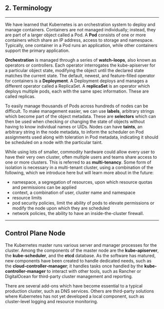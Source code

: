 ## 2. Terminology
---

We have learned that Kubernetes is an orchestration system to deploy and manage containers. Containers are not managed individually; instead, they are part of a larger object called a Pod. A **Pod** consists of one or more containers which share an IP address, access to storage and namespace. Typically, one container in a Pod runs an application, while other containers support the primary application.

**Orchestration** is managed through a series of **watch-loops**, also known as operators or controllers. Each operator interrogates the kube-apiserver for a particular object state, modifying the object until the declared state matches the current state. The default, newest, and feature-filled operator for containers is a **Deployment**. A Deployment deploys and manages a different operator called a ReplicaSet. A **replicaSet** is an operator which deploys multiple pods, each with the same spec information. These are called replicas.

To easily manage thousands of Pods across hundreds of nodes can be difficult. To make management easier, we can use **labels**, arbitrary strings which become part of the object metadata. These are **selectors** which can then be used when checking or changing the state of objects without having to know individual names or UIDs. Nodes can have **taints**, an arbitrary string in the node metadata, to inform the scheduler on Pod assignments used along with toleration in Pod metadata, indicating it should be scheduled on a node with the particular taint.

While using lots of smaller, commodity hardware could allow every user to have their very own cluster, often multiple users and teams share access to one or more clusters. This is referred to as **multi-tenancy**. Some form of isolation is necessary in a multi-tenant cluster, using a combination of the following, which we introduce here but will learn more about in the future:

- namespace, a segregation of resources, upon which resource quotas and permissions can be applied
- context, a combination of user, cluster name and namespace
- resource limits
- pod security policies, limit the ability of pods to elevate permissions or modify the node upon which they are scheduled
- network policies, the ability to have an inside-the-cluster firewall.

---

## Control Plane Node

The Kubernetes master runs various server and manager processes for the cluster. Among the components of the master node are the **kube-apiserver**, the **kube-scheduler**, and the **etcd** database. As the software has matured, new components have been created to handle dedicated needs, such as the **cloud-controller-manager**; it handles tasks once handled by the **kube-controller-manager** to interact with other tools, such as Rancher or DigitalOcean for third-party cluster management and reporting.

There are several add-ons which have become essential to a typical production cluster, such as DNS services. Others are third-party solutions where Kubernetes has not yet developed a local component, such as cluster-level logging and resource monitoring.
